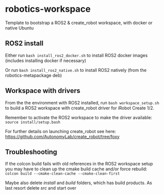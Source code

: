 # robotics-workspace
Template to bootstrap a ROS2 &amp; create_robot workspace, with docker or native Ubuntu

## ROS2 install

Either run `bash install_ros2_docker.sh` to install ROS2 docker images (includes installing docker if necessary)

Or run `bash install_ros2_native.sh` to install ROS2 natively (from the robotics-metapackage deb)

## Workspace with drivers

From the the environment with ROS2 installed, run `bash workspace_setup.sh` to build a ROS2 workspace with create_robot driver for iRobot Create 1/2.

Remember to activate the ROS2 workspace to make the driver available:
`source install/setup.bash`

For further details on launching create_robot see here:
https://github.com/AutonomyLab/create_robot/tree/foxy

## Troubleshooting

If the colcon build fails with old references in the ROS2 workspace setup you may have to clean up the cmake build cache and/or force rebuild:
`colcon build --cmake-clean-cache --cmake-clean-first`

Maybe also delete _install_ and _build_ folders, which has build products. As last resort delete _src_ and start over
